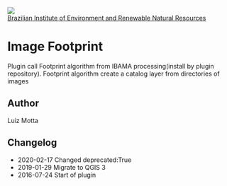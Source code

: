 <!-- IBAMA logo -->
[ibama_logo]: http://upload.wikimedia.org/wikipedia/commons/thumb/8/81/Logo_IBAMA.svg/150px-Logo_IBAMA.svg.png

![][ibama_logo]  
[Brazilian Institute of Environment and Renewable Natural Resources](http://www.ibama.gov.br)

# Image Footprint

Plugin call Footprint algorithm from IBAMA processing(install by plugin repository).
Footprint algorithm create a catalog layer from directories of images


## Author
Luiz Motta

## Changelog
- 2020-02-17
Changed deprecated:True
- 2019-01-29
Migrate to QGIS 3
- 2016-07-24
Start of plugin
